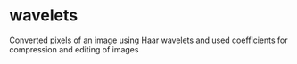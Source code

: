 wavelets
========

Converted pixels of an image using Haar wavelets and used coefficients for compression and editing of images
